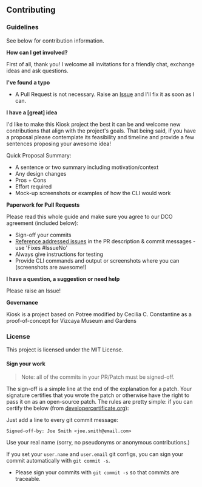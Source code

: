 ## Contributing

### Guidelines

See below for contribution information.

**How can I get involved?**

First of all, thank you! I welcome all invitations for a friendly chat, exchange ideas and ask questions. 

**I've found a typo**

* A Pull Request is not necessary. Raise an [Issue](https://github.com/ceciliaconsta3/kiosk/issues) and I'll fix it as soon as I can. 

**I have a [great] idea**

I'd like to make this Kiosk project the best it can be and welcome new contributions that align with the project's goals. That being said, if you have a proposal please contemplate its feasibility and timeline and provide a few sentences proposing your awesome idea!

Quick Proposal Summary:

* A sentence or two summary including motivation/context
* Any design changes
* Pros + Cons
* Effort required
* Mock-up screenshots or examples of how the CLI would work

**Paperwork for Pull Requests**

Please read this whole guide and make sure you agree to our DCO agreement (included below):

* Sign-off your commits 
* [Reference addressed issues](https://help.github.com/articles/closing-issues-using-keywords/) in the PR description & commit messages - use 'Fixes #IssueNo' 
* Always give instructions for testing
* Provide CLI commands and output or screenshots where you can (screenshots are awesome!)

**I have a question, a suggestion or need help**

Please raise an Issue!

**Governance**

Kiosk is a project based on Potree modified by Cecilia C. Constantine as a proof-of-concept for Vizcaya Museum and Gardens

### License

This project is licensed under the MIT License.

#### Sign your work

> Note: all of the commits in your PR/Patch must be signed-off.

The sign-off is a simple line at the end of the explanation for a patch. Your
signature certifies that you wrote the patch or otherwise have the right to pass
it on as an open-source patch. The rules are pretty simple: if you can certify
the below (from [developercertificate.org](http://developercertificate.org/)):

Just add a line to every git commit message:

    Signed-off-by: Joe Smith <joe.smith@email.com>

Use your real name (sorry, no pseudonyms or anonymous contributions.)

If you set your `user.name` and `user.email` git configs, you can sign your
commit automatically with `git commit -s`.

* Please sign your commits with `git commit -s` so that commits are traceable.
